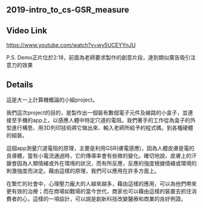 ## 2019-intro_to_cs-GSR_measure

## Video Link
https://www.youtube.com/watch?v=wy5UCEYYnJU

P.S. Demo正片位於2:18，前面為老師要求製作的創意片段，達到類似廣告吸引注意力的效果

## Details
這是大一上計算機概論的小組project。

我們這次project的目的，是製作出一個裝有數個電子元件及線路的小盒子，並連接至手機的app上，以感應人體中特定穴道的電阻。我們著手的工作從為盒子的外型進行構思、用3D列印技術將它做出來、輸入老師所給予的程式碼，到各種硬體的組裝。

這個app測量穴道電阻的原理，主要是利用GSR(膚電感應)，因為人體皮膚是電的良導體，當有小電流通過時，它的傳導率會有些微的變化。確切地說，皮膚上的汗腺會因為人類情緒或外在環境的狀況，而有所反應，反應的強度根據情緒或環境的刺激強度而決定。藉由這樣的原理，我們可以應用在許多方面上。

在繁忙的社會中，心理壓力龐大的人越來越多，藉由這樣的應用，可以為他們帶來更有效的治療；而在商場如戰場的當今世代，商家也可以藉由這樣的裝置去抓住消費者的心，這樣的一項設計，可以說是創新科技改變醫療和商業的良好例證。
